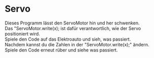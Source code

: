 # Servo
Dieses Programm lässt den ServoMotor hin und her schwenken. <br/>
Das "ServoMotor.write(x); ist dafür verantwortlich, wie der Servo positioniert wird.<br/>
Spiele den Code auf das Elektroauto und sieh, was passiert.<br/>
Nachdem kannst du die Zahlen in der "ServoMotor.write(x);" ändern.<br/>
Spiele den Code erneut rüber und siehe was passiert.<br/>


